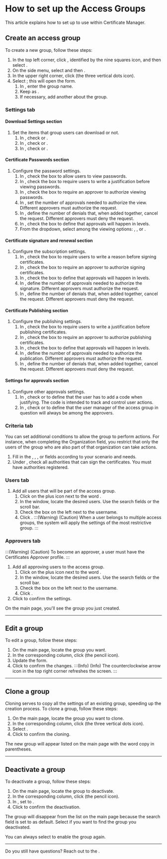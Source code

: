 # How to set up the Access Groups 

This article explains how to set up  to use within Certificate Manager.

## Create an access group
To create a new group, follow these steps:

1. In the top left corner, click , identified by the nine squares icon, and then select .
2. On the side menu, select  and then .
3. In the upper right corner, click  (the three vertical dots icon).
4. Select ; this will open the  form.
    1. In , enter the group name.
    2. Keep  as .
    3. If necessary, add another  about the group.

### Settings tab
#### Download Settings section
1. Set the items that group users can download or not. 
    1. In , check  or .
    2. In , check  or .
    3. In , check  or .

#### Certificate Passwords section
1. Configure the password settings.
    1. In , check the box to allow users to view passwords.
    2. In , check the box to require users to write a justification before viewing passwords.
    3. In , check the box to require an approver to authorize viewing passwords.
    4. In , set the number of approvals needed to authorize the view. Different approvers must authorize the request.
    5. In , define the number of denials that, when added together, cancel the request. Different approvers must deny the request.
    6. In , check the box to define that approvals will happen in levels.
    7. From the  dropdown, select among the viewing options: , , or .

#### Certificate signature and renewal section
1. Configure the subscription settings.
    1. In , check the box to require users to write a reason before signing certificates.
    2. In , check the box to require an approver to authorize signing certificates.
    3. In , check the box to define that approvals will happen in levels.
    4. In , define the number of approvals needed to authorize the signature. Different approvers must authorize the request.
    5. In , define the number of denials that, when added together, cancel the request. Different approvers must deny the request.

#### Certificate Publishing section
1. Configure the publishing settings.
    1. In , check the box to require users to write a justification before publishing certificates.
    2. In , check the box to require an approver to authorize publishing certificates.
    3. In , check the box to define that approvals will happen in levels.
    4. In , define the number of approvals needed to  authorize the publication. Different approvers must authorize the request.
    5. In , define the number of denials that, when added together, cancel the request. Different approvers must deny the request.

#### Settings for approvals section
1. Configure other approvals settings.
    1. In , check  or  to define that the user has to add a code when justifying. The code is intended to track and control user actions.
    2. In , check  or  to define that the user manager of the access group in question will always be among the approvers.

### Criteria tab
You can set additional conditions to allow the group to perform actions. For instance, when completing the Organization field, you restrict that only the users of the group who are also part of that organization can take actions.
1. Fill in the , , , or  fields according to your scenario and needs.
2. Under , check all authorities that can sign the certificates. You must have authorities registered.

### Users tab
1. Add all users that will be part of the access group.
    1. Click on the plus icon next to the word .
    2. In the  window, locate the desired users. Use the search fields or the scroll bar.
    3. Check the box on the left next to the username.
    4. Click .
:::(Warning) (Caution)
When a user belongs to multiple access groups, the system will apply the settings of the most restrictive group.
:::

### Approvers tab
:::(Warning) (Caution)
To become an approver, a user must have the Certificates Approver profile.
:::
1. Add all approving users to the access group.
    1. Click on the plus icon next to the word .
    2. In the  window, locate the desired users. Use the search fields or the scroll bar.
    3. Check the box on the left next to the username.
    4. Click .
2. Click  to confirm the settings.

On the  main page, you'll see the group you just created.
***
## Edit a group
To edit a group, follow these steps:

1. On the  main page, locate the group you want.
2. In the corresponding  column, click  (the pencil icon).
3. Update the form.
4. Click  to confirm the changes.
:::(Info) (Info)
The counterclockwise arrow icon  in the top right corner refreshes the screen.
:::
***
## Clone a group
Cloning serves to copy all the settings of an existing group, speeding up the creation process.
To clone a group, follow these steps:

1. On the  main page, locate the group you want to clone.
2. In the corresponding  column, click  (the three vertical dots icon).
3. Select .
4. Click  to confirm the cloning.

The new group will appear listed on the  main page with the word copy in parentheses.
***
## Deactivate a group
To deactivate a group, follow these steps:

1.  On the  main page,  locate the group to deactivate.
2.  In the corresponding  column, click  (the pencil icon).
3.  In , set to .
4.  Click  to confirm the deactivation.

The group will disappear from the list on the main page because the search field  is set to  as default. Select  if you want to find the group you deactivated.

You can always select  to enable the group again.
***
Do you still have questions? Reach out to the .